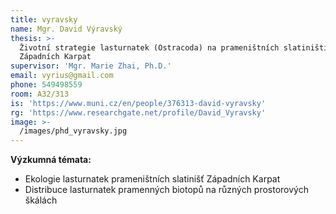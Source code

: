 ```yaml
---
title: vyravsky
name: Mgr. David Výravský
thesis: >-
  Životní strategie lasturnatek (Ostracoda) na prameništních slatiništích
  Západních Karpat
supervisor: 'Mgr. Marie Zhai, Ph.D.'
email: vyrius@gmail.com
phone: 549498559
room: A32/313
is: 'https://www.muni.cz/en/people/376313-david-vyravsky'
rg: 'https://www.researchgate.net/profile/David_Vyravsky'
image: >-
  /images/phd_vyravsky.jpg
---
```

**Výzkumná témata:**

* Ekologie lasturnatek prameništních slatinišť Západních Karpat
* Distribuce lasturnatek pramenných biotopů na různých prostorových škálách
